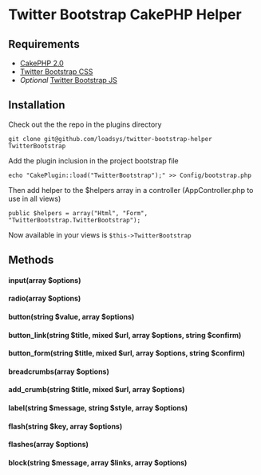 # Twitter Bootstrap CakePHP Helper

## Requirements

* [CakePHP 2.0](https://github.com/cakephp/cakephp)
* [Twitter Bootstrap CSS](https://twitter.github.com/bootstrap)
* *Optional* [Twitter Bootstrap JS](https://twitter.github.com/bootstrap/javascript.html)

## Installation

Check out the the repo in the plugins directory

	git clone git@github.com/loadsys/twitter-bootstrap-helper TwitterBootstrap

Add the plugin inclusion in the project bootstrap file

	echo "CakePlugin::load("TwitterBootstrap");" >> Config/bootstrap.php

Then add helper to the $helpers array in a controller (AppController.php to use in all views)

	public $helpers = array("Html", "Form", "TwitterBootstrap.TwitterBootstrap");

Now available in your views is `$this->TwitterBootstrap`

## Methods

#### input(array $options)

#### radio(array $options)

#### button(string $value, array $options)

#### button_link(string $title, mixed $url, array $options, string $confirm)

#### button_form(string $title, mixed $url, array $options, string $confirm)

#### breadcrumbs(array $options)

#### add_crumb(string $title, mixed $url, array $options)

#### label(string $message, string $style, array $options)

#### flash(string $key, array $options)

#### flashes(array $options)

#### block(string $message, array $links, array $options)
